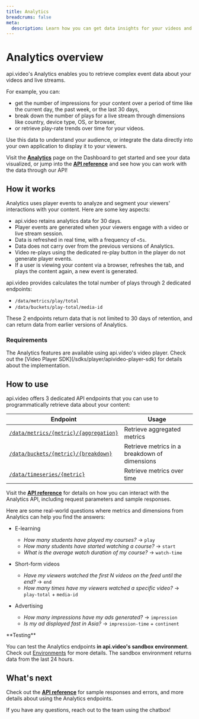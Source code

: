 ```yaml
---
title: Analytics
breadcrums: false
meta: 
  description: Learn how you can get data insights for your videos and live streams using api.video's Analytics solution.
---
```


# Analytics overview

api.video's Analytics enables you to retrieve complex event data about your videos and live streams.

For example, you can:

- get the number of impressions for your content over a period of time like the current day, the past week, or the last 30 days,
- break down the number of plays for a live stream through dimensions like country, device type, OS, or browser,
- or retrieve play-rate trends over time for your videos.

Use this data to understand your audience, or integrate the data directly into your own application to display it to your viewers.

Visit the **[Analytics](https://dashboard.api.video/data)** page on the Dashboard to get started and see your data visualized, or jump into the **[API reference](/reference/api/Analytics)** and see how you can work with the data through our API!

## How it works

Analytics uses player events to analyze and segment your viewers' interactions with your content. Here are some key aspects:

- api.video retains analytics data for 30 days.
- Player events are generated when your viewers engage with a video or live stream session.
- Data is refreshed in real time, with a frequency of `<5s`.
- Data does not carry over from the previous versions of Analytics.
- Video re-plays using the dedicated re-play button in the player do not generate player events.
- If a user is viewing your content via a browser, refreshes the tab, and plays the content again, a new event is generated.

<Callout pad="2" type="success">
api.video provides calculates the total number of plays through 2 dedicated endpoints:

- `/data/metrics/play/total`
- `/data/buckets/play-total/media-id`

These 2 endpoints return data that is not limited to 30 days of retention, and can return data from earlier versions of Analytics.
</Callout>

### Requirements

<Callout pad="2" type="info">
The Analytics features are available using api.video's video player. Check out the [Video Player SDK](/sdks/player/apivideo-player-sdk) for details about the implementation.
</Callout>

## How to use

api.video offers 3 dedicated API endpoints that you can use to programmatically retrieve data about your content:

| Endpoint                                                                                 | Usage                                         |
| ---------------------------------------------------------------------------------------- | --------------------------------------------- |
| [`/data/metrics/{metric}/{aggregation}`](/reference/api/Analytics#retrieve-aggregated-metrics) | Retrieve aggregated metrics                   |
| [`/data/buckets/{metric}/{breakdown}`](/reference/api/Analytics#retrieve-metrics-in-a-breakdown-of-dimensions)   | Retrieve metrics in a breakdown of dimensions |
| [`/data/timeseries/{metric}`](/reference/api/Analytics#retrieve-metrics-over-time)            | Retrieve metrics over time                    |

Visit the **[API reference](/reference/api/Analytics)** for details on how you can interact with the Analytics API, including request parameters and sample responses.

Here are some real-world questions where metrics and dimensions from Analytics can help you find the answers:

- E-learning
    - *How many students have played my courses?* → `play`
    - *How many students have started watching a course?* → `start`
    - *What is the average watch duration of my course?* → `watch-time`
    
- Short-form videos
    - *Have my viewers watched the first N videos on the feed until the end?* → `end`
    - *How many times have my viewers watched a specific video?* → `play-total` + `media-id`
    
- Advertising
    - *How many impressions have my ads generated?*  → `impression`
    - *Is my ad displayed fast in Asia?*  → `impression-time` + `continent`

<Callout pad="2" type="info">
**Testing**

You can test the Analytics endpoints **in api.video's sandbox environment**. Check out [Environments](/reference#environments) for more details. The sandbox environment returns data from the last 24 hours.
</Callout>

## What's next

Check out the **[API reference](/reference/api/Analytics)** for sample responses and errors, and more details about using the Analytics endpoints.

If you have any questions, reach out to the team using the chatbox!